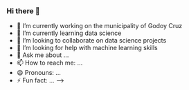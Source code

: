 ### Hi there 👋
- 🔭 I’m currently working on the municipality of Godoy Cruz
- 🌱 I’m currently learning data science
- 👯 I’m looking to collaborate on data science projects
- 🤔 I’m looking for help with machine learning skills
- 💬 Ask me about ...
- 📫 How to reach me: ...
- 😄 Pronouns: ...
- ⚡ Fun fact: ...
-->

<!--
**garciazalazarvalentin/garciazalazarvalentin** is a ✨ _special_ ✨ repository because its `README.md` (this file) appears on your GitHub profile.

Here are some ideas to get you started:

- 🔭 I’m currently working on the municipality of Godoy Cruz
- 🌱 I’m currently learning data science
- 👯 I’m looking to collaborate on data science projects
- 🤔 I’m looking for help with machine learning skills
- 💬 Ask me about ...
- 📫 How to reach me: ...
- 😄 Pronouns: ...
- ⚡ Fun fact: ...
-->
